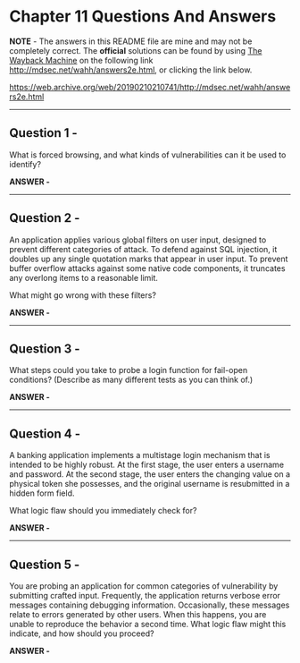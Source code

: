 # Chapter 11 Questions And Answers

**NOTE** - The answers in this README file are mine and may not be completely correct. The **official** solutions can be found by using [The Wayback Machine](https://web.archive.org/ "The WayBack Machine Website") on the following link http://mdsec.net/wahh/answers2e.html, or clicking the link below.

https://web.archive.org/web/20190210210741/http://mdsec.net/wahh/answers2e.html

---

## Question 1 -

What is forced browsing, and what kinds of vulnerabilities can it be used to identify?

**ANSWER -**



---

## Question 2 -

An application applies various global filters on user input, designed to prevent different categories of attack. To defend against SQL injection, it doubles up any single quotation marks that appear in user input. To prevent buffer overflow attacks against some native code components, it truncates any overlong items to a reasonable limit.

What might go wrong with these filters?

**ANSWER -**



---

## Question 3 -

What steps could you take to probe a login function for fail-open conditions? (Describe as many different tests as you can think of.)

**ANSWER -**



---

## Question 4 -

A banking application implements a multistage login mechanism that is intended to be highly robust. At the first stage, the user enters a username and password. At the second stage, the user enters the changing value on a physical token she possesses, and the original username is resubmitted in a hidden form field.

What logic flaw should you immediately check for?

**ANSWER -**



---

## Question 5 -

You are probing an application for common categories of vulnerability by submitting crafted input. Frequently, the application returns verbose error messages containing debugging information. Occasionally, these messages relate to errors generated by other users. When this happens, you are unable to reproduce the behavior a second time. What logic flaw might this indicate, and how should you proceed?

**ANSWER -**
